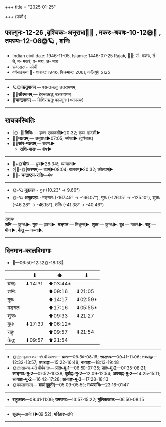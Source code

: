 +++
title = "2025-01-25"

+++
(उकौ॰)
## फाल्गुनः-12-26  ,वृश्चिकः-अनूराधा🌛🌌  ,  मकरः-श्रवणः-10-12🌞🌌  ,  तपस्यः-12-06🌞🪐  , शनिः
- Indian civil date: 1946-11-05, Islamic: 1446-07-25 Rajab, 🌌🌞: सं- मकरः, तं- तै, म- मकरं, प- माघ, अ- माघ
- संवत्सरः - क्रोधी
- वर्षसङ्ख्या 🌛- शकाब्दः 1946, विक्रमाब्दः 2081, कलियुगे 5125
___________________
- 🪐🌞**ऋतुमानम्** — वसन्तऋतुः उत्तरायणम्
- 🌌🌞**सौरमानम्** — हेमन्तऋतुः उत्तरायणम्
- 🌛**चान्द्रमानम्** — शिशिरऋतुः फाल्गुनः (≈तपस्यः)
___________________


## खचक्रस्थितिः
- |🌞-🌛|**तिथिः** — कृष्ण-एकादशी►20:32; कृष्ण-द्वादशी►  
- 🌌🌛**नक्षत्रम्** — अनूराधा►07:05; ज्येष्ठा► (वृश्चिकः)  
- 🌌🌞**सौर-नक्षत्रम्** — श्रवणः►  
  - **राशि-मासः** — पौषः► 
___________________
- 🌛+🌞**योगः** — ध्रुवः►28:34!; व्याघातः►  
- २|🌛-🌞|**करणम्** — बवम्►08:04; बालवम्►20:32; कौलवम्►  
- 🌌🌛- **चन्द्राष्टम-राशिः**—मेषः  
___________________
- 🌞-🪐 **मूढग्रहाः** - बुधः (10.23° → 9.66°)
- 🌞-🪐 **अमूढग्रहाः** - मङ्गलः (-167.45° → -166.07°), गुरुः (-126.15° → -125.10°), शुक्रः (-46.28° → -46.15°), शनिः (-41.38° → -40.46°)
___________________
राशयः  
**शनि** — कुम्भः►. **गुरु** — वृषभः►. **मङ्गल** — मिथुनम्►. **शुक्र** — कुम्भः►. **बुध** — मकरः►. **राहु** — मीनः►. **केतु** — कन्या►. 
___________________


## दिनमान-कालविभागाः
- 🌅—06:50-12:32🌞-18:13🌇  

|      |⬇     |⬆     |⬇     |
|------|-----|-----|------|
|चन्द्रः|⬇14:31 |⬆03:44*|     |
|शनिः   |     |⬆09:16 |⬇21:05 |
|गुरुः  |     |⬆14:17 |⬇02:59*|
|मङ्गलः |     |⬆17:16 |⬇05:55*|
|शुक्रः |     |⬆09:33 |⬇21:27 |
|बुधः   |⬇17:30 |⬆06:12*|     |
|राहुः  |     |⬆09:57 |⬇21:54 |
|केतुः  |⬇09:57 |⬆21:54 |     |
___________________
- 🌞⚝भट्टभास्कर-मते वीर्यवन्तः— **प्रातः**—06:50-08:15; **साङ्गवः**—09:41-11:06; **मध्याह्नः**—12:32-13:57; **अपराह्णः**—15:22-16:48; **सायाह्नः**—18:13-19:48  
- 🌞⚝सायण-मते वीर्यवन्तः— **प्रातः-मु॰1**—06:50-07:35; **प्रातः-मु॰2**—07:35-08:21; **साङ्गवः-मु॰2**—09:52-10:38; **पूर्वाह्णः-मु॰2**—12:09-12:54; **अपराह्णः-मु॰2**—14:25-15:11; **सायाह्नः-मु॰2**—16:42-17:28; **सायाह्नः-मु॰3**—17:28-18:13  
- 🌞कालान्तरम्— **ब्राह्मं मुहूर्तम्**—05:09-05:59; **मध्यरात्रिः**—23:16-01:47  
___________________
- **राहुकालः**—09:41-11:06; **यमघण्टः**—13:57-15:22; **गुलिककालः**—06:50-08:15  
___________________
- **शूलम्**—प्राची (►09:52); **परिहारः**–दधि  
___________________
